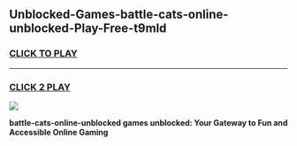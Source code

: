 
## Unblocked-Games-battle-cats-online-unblocked-Play-Free-t9mld
<h3>
<a href="https://premium76.site?title=battle-cats-online-unblocked&ref=23A">CLICK TO PLAY</a></h3>
<hr>

<h3>
<a href="https://premium76.site?title=battle-cats-online-unblocked&ref=23A">CLICK 2 PLAY</a>
  
</h3>

<a href="https://premium76.site?title=battle-cats-online-unblocked&ref=23A"><img src="https://clearcache.store/games.png"></a>


**battle-cats-online-unblocked games unblocked: Your Gateway to Fun and Accessible Online Gaming**
